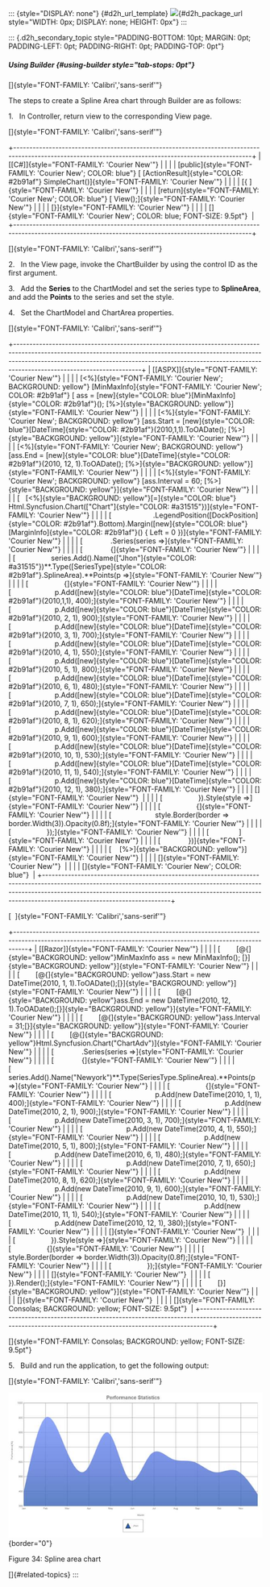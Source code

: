 ::: {style="DISPLAY: none"}
[](ms-xhelp:///?Id=d2h_url_template){#d2h_url_template} ![](!package_url!){#d2h_package_url style="WIDTH: 0px; DISPLAY: none; HEIGHT: 0px"}
:::

::: {.d2h_secondary_topic style="PADDING-BOTTOM: 10pt; MARGIN: 0pt; PADDING-LEFT: 0pt; PADDING-RIGHT: 0pt; PADDING-TOP: 0pt"}
##### Using Builder {#using-builder style="tab-stops: 0pt"}

[]{style="FONT-FAMILY: 'Calibri','sans-serif'"} 

The steps to create a Spline Area chart through Builder are as follows:

1.   In Controller, return view to the corresponding View page.

[]{style="FONT-FAMILY: 'Calibri','sans-serif'"} 

+-------------------------------------------------------------------------------------------------------------------------------------------------------+
| [\[C#\]]{style="FONT-FAMILY: 'Courier New'"}                                                                                                          |
|                                                                                                                                                       |
| [public]{style="FONT-FAMILY: 'Courier New'; COLOR: blue"} [ [ActionResult]{style="COLOR: #2b91af"} SimpleChart()]{style="FONT-FAMILY: 'Courier New'"} |
|                                                                                                                                                       |
| [{ ]{style="FONT-FAMILY: 'Courier New'"}                                                                                                              |
|                                                                                                                                                       |
| [return]{style="FONT-FAMILY: 'Courier New'; COLOR: blue"} [ View();]{style="FONT-FAMILY: 'Courier New'"}                                              |
|                                                                                                                                                       |
| [}]{style="FONT-FAMILY: 'Courier New'"}                                                                                                               |
|                                                                                                                                                       |
| []{style="FONT-FAMILY: 'Courier New'; COLOR: blue; FONT-SIZE: 9.5pt"}                                                                                 |
+-------------------------------------------------------------------------------------------------------------------------------------------------------+

[]{style="FONT-FAMILY: 'Calibri','sans-serif'"} 

2.   In the View page, invoke the ChartBuilder by using the control ID as the first argument.

3.   Add the **Series** to the ChartModel and set the series type to **SplineArea**, and add the **Points** to the series and set the style.

4.   Set the ChartModel and ChartArea properties.

[]{style="FONT-FAMILY: 'Calibri','sans-serif'"} 

+---------------------------------------------------------------------------------------------------------------------------------------------------------------------------------------------------------------------------------------------------------------------------------+
| [\[ASPX\]]{style="FONT-FAMILY: 'Courier New'"}                                                                                                                                                                                                                                  |
|                                                                                                                                                                                                                                                                                 |
| [\<%]{style="FONT-FAMILY: 'Courier New'; BACKGROUND: yellow"} [MinMaxInfo]{style="FONT-FAMILY: 'Courier New'; COLOR: #2b91af"} [ ass = [new]{style="COLOR: blue"}[MinMaxInfo]{style="COLOR: #2b91af"}(); [%\>]{style="BACKGROUND: yellow"}]{style="FONT-FAMILY: 'Courier New'"} |
|                                                                                                                                                                                                                                                                                 |
| [\<%]{style="FONT-FAMILY: 'Courier New'; BACKGROUND: yellow"} [ass.Start = [new]{style="COLOR: blue"}[DateTime]{style="COLOR: #2b91af"}(2010,1,1).ToOADate(); [%\>]{style="BACKGROUND: yellow"}]{style="FONT-FAMILY: 'Courier New'"}                                            |
|                                                                                                                                                                                                                                                                                 |
| [\<%]{style="FONT-FAMILY: 'Courier New'; BACKGROUND: yellow"} [ass.End = [new]{style="COLOR: blue"}[DateTime]{style="COLOR: #2b91af"}(2010, 12, 1).ToOADate(); [%\>]{style="BACKGROUND: yellow"}]{style="FONT-FAMILY: 'Courier New'"}                                           |
|                                                                                                                                                                                                                                                                                 |
| [\<%]{style="FONT-FAMILY: 'Courier New'; BACKGROUND: yellow"} [ass.Interval = 60; [%\>]{style="BACKGROUND: yellow"}]{style="FONT-FAMILY: 'Courier New'"}                                                                                                                        |
|                                                                                                                                                                                                                                                                                 |
| [   [\<%]{style="BACKGROUND: yellow"}[=]{style="COLOR: blue"} Html.Syncfusion.Chart([\"Chart\"]{style="COLOR: #a31515"})]{style="FONT-FAMILY: 'Courier New'"}                                                                                                                   |
|                                                                                                                                                                                                                                                                                 |
| [                     .LegendPosition([DockPosition]{style="COLOR: #2b91af"}.Bottom).Margin([new]{style="COLOR: blue"}[MarginInfo]{style="COLOR: #2b91af"}() { Left = 0 })]{style="FONT-FAMILY: 'Courier New'"}                                                                 |
|                                                                                                                                                                                                                                                                                 |
| [              .Series(series =\>]{style="FONT-FAMILY: 'Courier New'"}                                                                                                                                                                                                          |
|                                                                                                                                                                                                                                                                                 |
| [              {]{style="FONT-FAMILY: 'Courier New'"}                                                                                                                                                                                                                           |
|                                                                                                                                                                                                                                                                                 |
| [                  series.Add().Name([\"Jhon\"]{style="COLOR: #a31515"})**.Type([SeriesType]{style="COLOR: #2b91af"}.SplineArea).**Points(p =\>]{style="FONT-FAMILY: 'Courier New'"}                                                                                            |
|                                                                                                                                                                                                                                                                                 |
| [                  {]{style="FONT-FAMILY: 'Courier New'"}                                                                                                                                                                                                                       |
|                                                                                                                                                                                                                                                                                 |
| [                      p.Add([new]{style="COLOR: blue"}[DateTime]{style="COLOR: #2b91af"}(2010,1,1), 400);]{style="FONT-FAMILY: 'Courier New'"}                                                                                                                                 |
|                                                                                                                                                                                                                                                                                 |
| [                      p.Add([new]{style="COLOR: blue"}[DateTime]{style="COLOR: #2b91af"}(2010, 2, 1), 900);]{style="FONT-FAMILY: 'Courier New'"}                                                                                                                               |
|                                                                                                                                                                                                                                                                                 |
| [                      p.Add([new]{style="COLOR: blue"}[DateTime]{style="COLOR: #2b91af"}(2010, 3, 1), 700);]{style="FONT-FAMILY: 'Courier New'"}                                                                                                                               |
|                                                                                                                                                                                                                                                                                 |
| [                      p.Add([new]{style="COLOR: blue"}[DateTime]{style="COLOR: #2b91af"}(2010, 4, 1), 550);]{style="FONT-FAMILY: 'Courier New'"}                                                                                                                               |
|                                                                                                                                                                                                                                                                                 |
| [                      p.Add([new]{style="COLOR: blue"}[DateTime]{style="COLOR: #2b91af"}(2010, 5, 1), 800);]{style="FONT-FAMILY: 'Courier New'"}                                                                                                                               |
|                                                                                                                                                                                                                                                                                 |
| [                      p.Add([new]{style="COLOR: blue"}[DateTime]{style="COLOR: #2b91af"}(2010, 6, 1), 480);]{style="FONT-FAMILY: 'Courier New'"}                                                                                                                               |
|                                                                                                                                                                                                                                                                                 |
| [                      p.Add([new]{style="COLOR: blue"}[DateTime]{style="COLOR: #2b91af"}(2010, 7, 1), 650);]{style="FONT-FAMILY: 'Courier New'"}                                                                                                                               |
|                                                                                                                                                                                                                                                                                 |
| [                      p.Add([new]{style="COLOR: blue"}[DateTime]{style="COLOR: #2b91af"}(2010, 8, 1), 620);]{style="FONT-FAMILY: 'Courier New'"}                                                                                                                               |
|                                                                                                                                                                                                                                                                                 |
| [                      p.Add([new]{style="COLOR: blue"}[DateTime]{style="COLOR: #2b91af"}(2010, 9, 1), 600);]{style="FONT-FAMILY: 'Courier New'"}                                                                                                                               |
|                                                                                                                                                                                                                                                                                 |
| [                      p.Add([new]{style="COLOR: blue"}[DateTime]{style="COLOR: #2b91af"}(2010, 10, 1), 530);]{style="FONT-FAMILY: 'Courier New'"}                                                                                                                              |
|                                                                                                                                                                                                                                                                                 |
| [                      p.Add([new]{style="COLOR: blue"}[DateTime]{style="COLOR: #2b91af"}(2010, 11, 1), 540);]{style="FONT-FAMILY: 'Courier New'"}                                                                                                                              |
|                                                                                                                                                                                                                                                                                 |
| [                      p.Add([new]{style="COLOR: blue"}[DateTime]{style="COLOR: #2b91af"}(2010, 12, 1), 380);]{style="FONT-FAMILY: 'Courier New'"}                                                                                                                              |
|                                                                                                                                                                                                                                                                                 |
| []{style="FONT-FAMILY: 'Courier New'"}                                                                                                                                                                                                                                          |
|                                                                                                                                                                                                                                                                                 |
| [                  }).Style(style =\>]{style="FONT-FAMILY: 'Courier New'"}                                                                                                                                                                                                      |
|                                                                                                                                                                                                                                                                                 |
| [                  {]{style="FONT-FAMILY: 'Courier New'"}                                                                                                                                                                                                                       |
|                                                                                                                                                                                                                                                                                 |
| [                      style.Border(border =\> border.Width(3)).Opacity(0.8f);]{style="FONT-FAMILY: 'Courier New'"}                                                                                                                                                             |
|                                                                                                                                                                                                                                                                                 |
| [                  });]{style="FONT-FAMILY: 'Courier New'"}                                                                                                                                                                                                                     |
|                                                                                                                                                                                                                                                                                 |
| [               ]{style="FONT-FAMILY: 'Courier New'"}                                                                                                                                                                                                                           |
|                                                                                                                                                                                                                                                                                 |
| [              })]{style="FONT-FAMILY: 'Courier New'"}                                                                                                                                                                                                                          |
|                                                                                                                                                                                                                                                                                 |
| [    [%\>]{style="BACKGROUND: yellow"}]{style="FONT-FAMILY: 'Courier New'"}                                                                                                                                                                                                     |
|                                                                                                                                                                                                                                                                                 |
| []{style="FONT-FAMILY: 'Courier New'"}                                                                                                                                                                                                                                          |
|                                                                                                                                                                                                                                                                                 |
| []{style="FONT-FAMILY: 'Courier New'; COLOR: blue"}                                                                                                                                                                                                                             |
+---------------------------------------------------------------------------------------------------------------------------------------------------------------------------------------------------------------------------------------------------------------------------------+

[  ]{style="FONT-FAMILY: 'Calibri','sans-serif'"}

+----------------------------------------------------------------------------------------------------------------------------------------------------------------+
| [\[Razor\]]{style="FONT-FAMILY: 'Courier New'"}                                                                                                                |
|                                                                                                                                                                |
| [        [\@{]{style="BACKGROUND: yellow"}MinMaxInfo ass = new MinMaxInfo(); [}]{style="BACKGROUND: yellow"}]{style="FONT-FAMILY: 'Courier New'"}              |
|                                                                                                                                                                |
| [        [\@{]{style="BACKGROUND: yellow"}ass.Start = new DateTime(2010, 1, 1).ToOADate();[}]{style="BACKGROUND: yellow"}]{style="FONT-FAMILY: 'Courier New'"} |
|                                                                                                                                                                |
| [        [\@{]{style="BACKGROUND: yellow"}ass.End = new DateTime(2010, 12, 1).ToOADate();[}]{style="BACKGROUND: yellow"}]{style="FONT-FAMILY: 'Courier New'"}  |
|                                                                                                                                                                |
| [        [\@{]{style="BACKGROUND: yellow"}ass.Interval = 31;[}]{style="BACKGROUND: yellow"}]{style="FONT-FAMILY: 'Courier New'"}                               |
|                                                                                                                                                                |
| [        [\@{]{style="BACKGROUND: yellow"}Html.Syncfusion.Chart(\"ChartAdv\")]{style="FONT-FAMILY: 'Courier New'"}                                             |
|                                                                                                                                                                |
| [              .Series(series =\>]{style="FONT-FAMILY: 'Courier New'"}                                                                                         |
|                                                                                                                                                                |
| [              {]{style="FONT-FAMILY: 'Courier New'"}                                                                                                          |
|                                                                                                                                                                |
| [                  series.Add().Name(\"Newyork\")**.Type(SeriesType.SplineArea).**Points(p =\>]{style="FONT-FAMILY: 'Courier New'"}                            |
|                                                                                                                                                                |
| [                  {]{style="FONT-FAMILY: 'Courier New'"}                                                                                                      |
|                                                                                                                                                                |
| [                      p.Add(new DateTime(2010, 1, 1), 400);]{style="FONT-FAMILY: 'Courier New'"}                                                              |
|                                                                                                                                                                |
| [                      p.Add(new DateTime(2010, 2, 1), 900);]{style="FONT-FAMILY: 'Courier New'"}                                                              |
|                                                                                                                                                                |
| [                      p.Add(new DateTime(2010, 3, 1), 700);]{style="FONT-FAMILY: 'Courier New'"}                                                              |
|                                                                                                                                                                |
| [                      p.Add(new DateTime(2010, 4, 1), 550);]{style="FONT-FAMILY: 'Courier New'"}                                                              |
|                                                                                                                                                                |
| [                      p.Add(new DateTime(2010, 5, 1), 800);]{style="FONT-FAMILY: 'Courier New'"}                                                              |
|                                                                                                                                                                |
| [                      p.Add(new DateTime(2010, 6, 1), 480);]{style="FONT-FAMILY: 'Courier New'"}                                                              |
|                                                                                                                                                                |
| [                      p.Add(new DateTime(2010, 7, 1), 650);]{style="FONT-FAMILY: 'Courier New'"}                                                              |
|                                                                                                                                                                |
| [                      p.Add(new DateTime(2010, 8, 1), 620);]{style="FONT-FAMILY: 'Courier New'"}                                                              |
|                                                                                                                                                                |
| [                      p.Add(new DateTime(2010, 9, 1), 600);]{style="FONT-FAMILY: 'Courier New'"}                                                              |
|                                                                                                                                                                |
| [                      p.Add(new DateTime(2010, 10, 1), 530);]{style="FONT-FAMILY: 'Courier New'"}                                                             |
|                                                                                                                                                                |
| [                      p.Add(new DateTime(2010, 11, 1), 540);]{style="FONT-FAMILY: 'Courier New'"}                                                             |
|                                                                                                                                                                |
| [                      p.Add(new DateTime(2010, 12, 1), 380);]{style="FONT-FAMILY: 'Courier New'"}                                                             |
|                                                                                                                                                                |
| []{style="FONT-FAMILY: 'Courier New'"}                                                                                                                         |
|                                                                                                                                                                |
| [                  }).Style(style =\>]{style="FONT-FAMILY: 'Courier New'"}                                                                                     |
|                                                                                                                                                                |
| [                  {]{style="FONT-FAMILY: 'Courier New'"}                                                                                                      |
|                                                                                                                                                                |
| [                      style.Border(border =\> border.Width(3)).Opacity(0.8f);]{style="FONT-FAMILY: 'Courier New'"}                                            |
|                                                                                                                                                                |
| [                  });]{style="FONT-FAMILY: 'Courier New'"}                                                                                                    |
|                                                                                                                                                                |
| []{style="FONT-FAMILY: 'Courier New'"}                                                                                                                         |
|                                                                                                                                                                |
| [              }).Render();]{style="FONT-FAMILY: 'Courier New'"}                                                                                               |
|                                                                                                                                                                |
| [        [}]{style="BACKGROUND: yellow"}]{style="FONT-FAMILY: 'Courier New'"}                                                                                  |
|                                                                                                                                                                |
| []{style="FONT-FAMILY: 'Courier New'"}                                                                                                                         |
|                                                                                                                                                                |
| []{style="FONT-FAMILY: Consolas; BACKGROUND: yellow; FONT-SIZE: 9.5pt"}                                                                                        |
+----------------------------------------------------------------------------------------------------------------------------------------------------------------+

[]{style="FONT-FAMILY: Consolas; BACKGROUND: yellow; FONT-SIZE: 9.5pt"} 

5.   Build and run the application, to get the following output:

[]{style="FONT-FAMILY: 'Calibri','sans-serif'"} 

![Description: C:\\Users\\rubyp\\AppData\\Local\\Temp\\Rar\$DI65.072\\SplineArea.png](ImagesExt/image106_74.jpg){border="0"}

Figure 34: Spline area chart

[]{#related-topics}
:::
